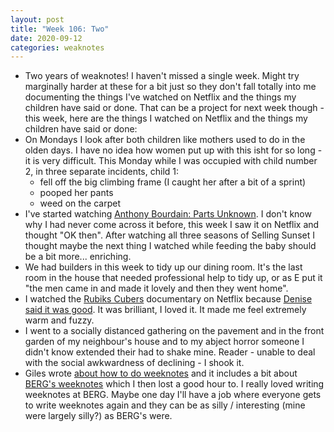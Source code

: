 ```yaml
---
layout: post
title: "Week 106: Two"
date: 2020-09-12
categories: weaknotes
---
```

* Two years of weaknotes! I haven't missed a single week. Might try marginally harder at these for a bit just so they don't fall totally into me documenting the things I've watched on Netflix and the things my children have said or done. That can be a project for next week though - this week, here are the things I watched on Netflix and the things my children have said or done:
* On Mondays I look after both children like mothers used to do in the olden days. I have no idea how women put up with this isht for so long - it is very difficult. This Monday while I was occupied with child number 2, in three separate incidents, child 1:
  * fell off the big climbing frame (I caught her after a bit of a sprint)
  * pooped her pants
  * weed on the carpet
* I've started watching [Anthony Bourdain: Parts Unknown](https://www.netflix.com/title/70304979). I don't know why I had never come across it before, this week I saw it on Netflix and thought "OK then". After watching all three seasons of Selling Sunset I thought maybe the next thing I watched while feeding the baby should be a bit more... enriching.
* We had builders in this week to tidy up our dining room. It's the last room in the house that needed professional help to tidy up, or as E put it "the men came in and made it lovely and then they went home".
* I watched the [Rubiks Cubers](https://www.netflix.com/title/81092143) documentary on Netflix because [Denise said it was good](https://styledeficit.tumblr.com/post/628806136693407744/these-are-good). It was brilliant, I loved it. It made me feel extremely warm and fuzzy.
* I went to a socially distanced gathering on the pavement and in the front garden of my neighbour's house and to my abject horror someone I didn't know extended their had to shake mine. Reader - unable to deal with the social awkwardness of declining - I shook it.
* Giles wrote [about how to do weeknotes](https://gilest.org/2020/tips-for-writing-good-weeknotes/) and it includes a bit about [BERG's weeknotes](http://berglondon.com/blog/tag/weeknotes/) which I then lost a good hour to. I really loved writing weeknotes at BERG. Maybe one day I'll have a job where everyone gets to write weeknotes again and they can be as silly / interesting (mine were largely silly?) as BERG's were.
